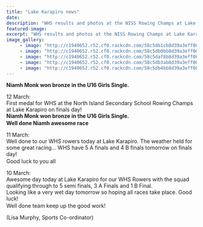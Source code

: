 ```yaml
---
title: "Lake Karapiro news"
date: 
description: "WHS results and photos at the NISS Rowing Champs at Lake Karapiro 10-12 March 2017..."
featured-image: 
excerpt: "WHS results and photos at the NISS Rowing Champs at Lake Karapiro 10-12 March 2017."
image_gallery:
     - image: "http://c1940652.r52.cf0.rackcdn.com/58c5db1cb8d39a3eff004314/12-Mar-Niamh-Monk-won-bronze-U16-Girls-Single.jpg"
     - image: "http://c1940652.r52.cf0.rackcdn.com/58c5db0bb8d39a3eff004312/12-Mar-Niamh-Monk-with-medal.jpg"
     - image: "http://c1940652.r52.cf0.rackcdn.com/58c5daf8b8d39a3eff004310/12-Mar-Niamh-Monk-with-medal-plus-others.jpg"
     - image: "http://c1940652.r52.cf0.rackcdn.com/58c5db3ab8d39a3eff004318/12-Mar-single-girl-rowing-close-up.jpg"
     - image: "http://c1940652.r52.cf0.rackcdn.com/58c5db4bb8d39a3eff00431a/12-Mar-single-girl-rowing.jpg"
---
```


<p><span><strong>Niamh Monk won bronze in the U16 Girls Single.</strong></span></p>
<p><span>12 March:<br />First medal for WHS at the North Island Secondary School Rowing Champs at Lake Karapiro on finals day!&nbsp;<strong><br /><strong>Niamh Monk won bronze in the U16 Girls Single.&nbsp;</strong><br /><strong>Well done Niamh awesome race&nbsp;<span class="_5mfr _47e3"><img class="img" src="https://www.facebook.com/images/emoji.php/v7/ff8/1/16/1f44d_1f3fc.png" alt="" width="16" height="16" /></span></strong></strong></span></p>
<p><span class="_5mfr _47e3">11 March:<br />Well done to our WHS rowers today at Lake Karapiro. The weather held for some great racing... WHS have 5 A finals and 4 B finals tomorrow on finals day!&nbsp;<br />Good luck to you all&nbsp;<span class="_5mfr _47e3"><img class="img" src="https://www.facebook.com/images/emoji.php/v7/ff8/1/16/1f44d_1f3fc.png" alt="" width="16" height="16" /></span></span></p>
<p><span>10 March: <br />Awesome day today at Lake Karapiro for our WHS Rowers with the squad qualifying through to 5 semi finals, 3 A Finals and 1 B Final.&nbsp;</span><br /><span>Looking like a very wet day tomorrow so hoping all races take place. Good luck!&nbsp;</span><br /><span>Well done team keep up the good work!&nbsp;</span><span class="_5mfr _47e3"><img class="img" src="https://www.facebook.com/images/emoji.php/v7/ff8/1/16/1f44d_1f3fc.png" alt="" width="16" height="16" /></span></p>
<p><span class="_5mfr _47e3"><span class="_5mfr _47e3">(Lisa Murphy, Sports Co-ordinator)</span></span></p>

